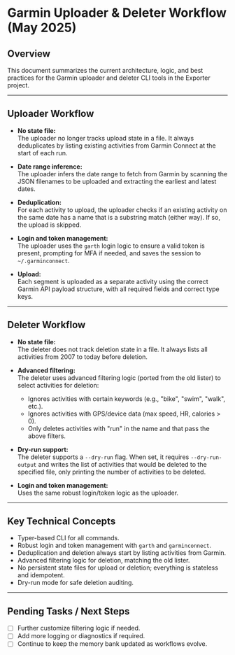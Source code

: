 # Garmin Uploader & Deleter Workflow (May 2025)

## Overview

This document summarizes the current architecture, logic, and best practices for the Garmin uploader and deleter CLI tools in the Exporter project.

---

## Uploader Workflow

- **No state file:**  
  The uploader no longer tracks upload state in a file. It always deduplicates by listing existing activities from Garmin Connect at the start of each run.

- **Date range inference:**  
  The uploader infers the date range to fetch from Garmin by scanning the JSON filenames to be uploaded and extracting the earliest and latest dates.

- **Deduplication:**  
  For each activity to upload, the uploader checks if an existing activity on the same date has a name that is a substring match (either way). If so, the upload is skipped.

- **Login and token management:**  
  The uploader uses the `garth` login logic to ensure a valid token is present, prompting for MFA if needed, and saves the session to `~/.garminconnect`.

- **Upload:**  
  Each segment is uploaded as a separate activity using the correct Garmin API payload structure, with all required fields and correct type keys.

---

## Deleter Workflow

- **No state file:**  
  The deleter does not track deletion state in a file. It always lists all activities from 2007 to today before deletion.

- **Advanced filtering:**  
  The deleter uses advanced filtering logic (ported from the old lister) to select activities for deletion:
    - Ignores activities with certain keywords (e.g., "bike", "swim", "walk", etc.).
    - Ignores activities with GPS/device data (max speed, HR, calories > 0).
    - Only deletes activities with "run" in the name and that pass the above filters.

- **Dry-run support:**  
  The deleter supports a `--dry-run` flag. When set, it requires `--dry-run-output` and writes the list of activities that would be deleted to the specified file, only printing the number of activities to be deleted.

- **Login and token management:**  
  Uses the same robust login/token logic as the uploader.

---

## Key Technical Concepts

- Typer-based CLI for all commands.
- Robust login and token management with `garth` and `garminconnect`.
- Deduplication and deletion always start by listing activities from Garmin.
- Advanced filtering logic for deletion, matching the old lister.
- No persistent state files for upload or deletion; everything is stateless and idempotent.
- Dry-run mode for safe deletion auditing.

---

## Pending Tasks / Next Steps

- [ ] Further customize filtering logic if needed.
- [ ] Add more logging or diagnostics if required.
- [ ] Continue to keep the memory bank updated as workflows evolve.
